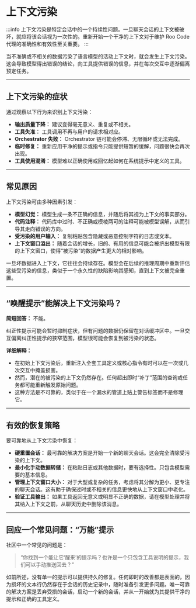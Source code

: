 # 上下文污染

:::info
上下文污染是特定会话中的一个持续性问题。一旦聊天会话的上下文被破坏，就应将该会话视为一次性的。重新开始一个干净的上下文对于维护 Roo Code 代理的准确性和有效性至关重要。
:::

当不准确或不相关的数据污染了语言模型的活动上下文时，就会发生上下文污染。这会导致模型得出错误的结论，向工具提供错误的信息，并在每次交互中逐渐偏离预定任务。

---

## 上下文污染的症状

通过观察以下行为来识别上下文污染：

*   **输出质量下降：** 建议变得毫无意义、重复或不相关。
*   **工具失准：** 工具调用不再与用户的请求相对应。
*   **Orchestrator 失败：** Orchestrator 链可能会停滞、无限循环或无法完成。
*   **临时修复：** 重新应用干净的提示或指令只能提供短暂的缓解，问题很快会再次出现。
*   **工具使用混淆：** 模型难以正确使用或回忆起如何在系统提示中定义的工具。

---

## 常见原因

上下文污染可由多种因素引发：

*   **模型幻觉：** 模型生成一条不正确的信息，并随后将其视为上下文的事实部分。
*   **代码注释：** 代码库中过时、不正确或模棱两可的注释可能被模型误解，从而引导其走向错误的方向。
*   **受污染的用户输入：** 复制粘贴包含隐藏或恶意控制字符的日志或文本。
*   **上下文窗口溢出：** 随着会话的增长，旧的、有用的信息可能会被挤出模型有限的上下文窗口，使得“被污染”的数据产生更大的相对影响。

一旦坏数据进入上下文，它往往会持续存在。模型会在后续的推理周期中重新评估这些受污染的信息，类似于一个永久性的缺陷影响其感知，直到上下文被完全重置。

---

## “唤醒提示”能解决上下文污染吗？

**简短回答：** 不能。

纠正性提示可能会暂时抑制症状，但有问题的数据仍保留在对话缓冲区中。一旦交互偏离纠正性提示的狭窄范围，模型很可能会恢复到被污染的状态。

**详细解释：**

*   在初始上下文污染后，重新注入全套工具定义或核心指令有时可以在一次或几次交互中掩盖损害。
*   然而，潜在的被污染的上下文仍然存在。任何超出即时“补丁”范围的查询或任务都可能重新触发原始问题。
*   这种方法是不可靠的，类似于在一个漏水的管道上贴上警告标签而不是修理它。

---

## 有效的恢复策略

要可靠地从上下文污染中恢复：

*   **硬重置会话：** 最可靠的解决方案是开始一个新的聊天会话。这会完全清除受污染的上下文。
*   **最小化手动数据转储：** 在粘贴日志或其他数据时，要有选择性。只包含模型需要的基本信息。
*   **管理上下文窗口大小：** 对于大型或复杂的任务，考虑将其分解为更小、更专注的聊天会话。这有助于确保过时或不相关的信息更快地从上下文窗口中老化。
*   **验证工具输出：** 如果工具返回无意义或明显不正确的数据，请在模型处理并将其纳入上下文之前，从聊天历史中删除该消息。

---

## 回应一个常见问题：“万能”提示

社区中一个常见的问题是：
> “你找到一个能让它‘醒来’的提示吗？也许是一个只包含工具说明的提示，我们可以手动推送回去？”

如前所述，没有单一的提示可以提供持久的修复。任何即时的改善都是表面的，因为损坏的文本行仍然存在于会话的历史记录中，随时准备引发更多问题。唯一可靠的解决方案是丢弃受损的会话，启动一个新的会话，并从一开始就为其提供干净的提示和正确的工具定义。
